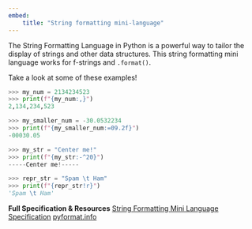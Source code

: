 ```yaml
---
embed:
    title: "String formatting mini-language"
---
```

The String Formatting Language in Python is a powerful way to tailor the display of strings and other data structures. This string formatting mini language works for f-strings and `.format()`.

Take a look at some of these examples!
```py
>>> my_num = 2134234523
>>> print(f"{my_num:,}")
2,134,234,523

>>> my_smaller_num = -30.0532234
>>> print(f"{my_smaller_num:=09.2f}")
-00030.05

>>> my_str = "Center me!"
>>> print(f"{my_str:-^20}")
-----Center me!-----

>>> repr_str = "Spam \t Ham"
>>> print(f"{repr_str!r}")
'Spam \t Ham'
```
**Full Specification & Resources**
[String Formatting Mini Language Specification](https://docs.python.org/3/library/string.html#format-specification-mini-language)
[pyformat.info](https://pyformat.info/)
